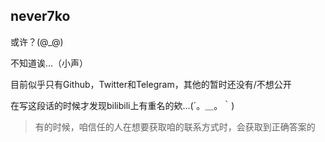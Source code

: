 ## never7ko

或许？(@_@)

不知道诶…（小声）

目前似乎只有Github，Twitter和Telegram，其他的暂时还没有/不想公开

在写这段话的时候才发现bilibili上有重名的欸...(´。＿。｀)

> 有的时候，咱信任的人在想要获取咱的联系方式时，会获取到正确答案的
